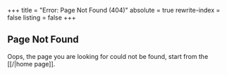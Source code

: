 +++
title = "Error: Page Not Found (404)"
absolute = true
rewrite-index = false
listing = false
+++

## Page Not Found

Oops, the page you are looking for could not be found, start from the [[/|home page]].